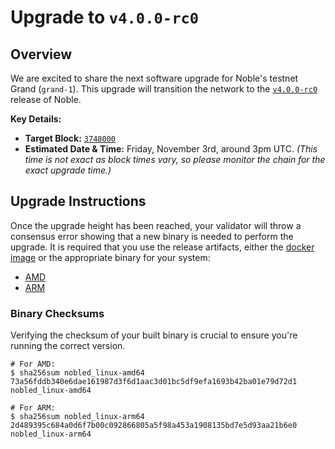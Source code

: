 # Upgrade to `v4.0.0-rc0`

## Overview

We are excited to share the next software upgrade for Noble's testnet Grand (`grand-1`). This upgrade will transition the network to the [`v4.0.0-rc0`](https://github.com/strangelove-ventures/noble/releases/tag/v4.0.0-rc0) release of Noble.

**Key Details:**
- **Target Block:** [`3748000`](https://testnet.mintscan.io/noble-testnet/blocks/3748000)
- **Estimated Date & Time:** Friday, November 3rd, around 3pm UTC. *(This time is not exact as block times vary, so please monitor the chain for the exact upgrade time.)*

## Upgrade Instructions

Once the upgrade height has been reached, your validator will throw a consensus error showing that a new binary is needed to perform the upgrade. It is required that you use the release artifacts, either the [docker image](https://github.com/strangelove-ventures/noble/pkgs/container/noble/143371323?tag=v4.0.0-rc0) or the appropriate binary for your system:

- [AMD](https://github.com/strangelove-ventures/noble/releases/download/v4.0.0-rc0/nobled_linux-amd64)
- [ARM](https://github.com/strangelove-ventures/noble/releases/download/v4.0.0-rc0/nobled_linux-arm64)

### Binary Checksums

Verifying the checksum of your built binary is crucial to ensure you're running the correct version.

```shell
# For AMD:
$ sha256sum nobled_linux-amd64
73a56fddb340e6dae161987d3f6d1aac3d01bc5df9efa1693b42ba01e79d72d1  nobled_linux-amd64

# For ARM:
$ sha256sum nobled_linux-arm64
2d489395c684a0d6f7b00c092866805a5f98a453a1908135bd7e5d93aa21b6e0  nobled_linux-arm64
```
